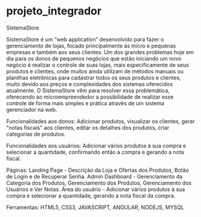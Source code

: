 # projeto_integrador

SistemaStore

SistemaStore é um “web application” desenvolvido para fazer o gerenciamento de lojas, focado principalmente às micro e pequenas empresas e também aos seus clientes.
Um dos grandes problemas hoje em dia para os donos de pequenos negócios que estão iniciando um novo negócio é realizar o controle de suas lojas, mais especificamente de seus produtos e clientes, onde muitos ainda utilizam de métodos manuais ou planilhas eletrônicas para cadastrar todos os seus produtos e clientes, muito devido aos preços e complexidades dos sistemas oferecidos atualmente.
O SistemaStore vêm para resolver essa problemática, oferecendo ao microempreendedor a possibilidade de realizar esse controle de forma mais simples e prática através de um sistema gerenciador na web.

Funcionalidades aos donos:
Adicionar produtos, visualizar os clientes, gerar "notas fiscais" aos clientes, editar os detalhes dos produtos, criar categorias de produtos.

Funcionalidades aos usuários:
Adicionar vários produtos à sua compra e selecionar a quantidade, confirmando então a compra e gerando a nota fiscal.

Páginas:
Landing Page - Descrição da Loja e Ofertas dos Produtos, Botão de Login e de Recuperar Senha.
Admin Dashboard - Gerenciamento da Categoria dos Produtos, Gerenciamento dos Produtos, Gerenciamento dos Usuários e Ver Notas.
Área do usuário - Adicionar vários produtos à sua compra e selecionar a quantidade, gerando a nota fiscal da compra.

Ferramentas:
HTML5, CSS3, JAVASCRIPT, ANGULAR, NODEJS, MYSQL
